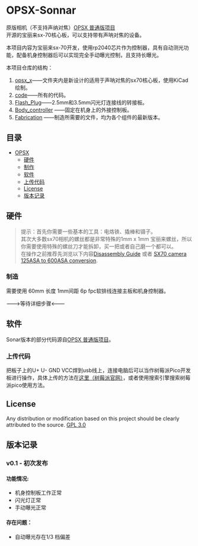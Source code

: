 # OPSX-Sonnar
原版相机（不支持声纳对焦）[OPSX 普通版项目](https://github.com/sunyitong/OPSX)\
开源的宝丽来sx-70核心板，可以支持带有声呐对焦的设备。

本项目内容为宝丽来sx-70开发，使用rp2040芯片作为控制器，具有自动测光功能，配备机身控制器后可以实现完全手动曝光控制，且支持长曝光。

本项目仓库的结构：

1. [opsx_x](https://github.com/LiuZSChina/OPSX-Sonnar/tree/main/opsx_x)——文件夹内是新设计的适用于声呐对焦的sx70核心板，使用KiCad绘制。
2. [code](https://github.com/LiuZSChina/OPSX-Sonnar/tree/main/code)——所有的代码。
3. [Flash_Plug](https://github.com/LiuZSChina/OPSX-Sonnar/tree/main/Flash_Plug)——2.5mm和3.5mm闪光灯连接线的转接板。
4. [Body_controller](https://github.com/LiuZSChina/OPSX-Sonnar/tree/main/Body_controller) ——固定在机身上的外接控制板。
5. [Fabrication](https://github.com/LiuZSChina/OPSX-Sonnar/tree/main/Fabrication) ——制造所需要的文件，均为各个组件的最新版本。

## 目录

- [OPSX](#opsx)
  - [硬件](#hardware硬件)
  - [制作](#制造)
  - [软件](#软件)
  - [上传代码](#上传代码)
  - [License](#license)
  - [版本记录](#版本记录)


## 硬件
> 提示：首先你需要一些基本的工具：电烙铁、撬棒和镊子。\
其次大多数sx70相机的螺丝都是非常特殊的1mm x 1mm 宝丽来螺丝，所以你需要使用特殊的螺丝刀才能拆卸，买一把或者自己磨一个都可以。\
在操作之前推荐先浏览以下内容[Disassembly Guide](https://instantphotography.files.wordpress.com/2010/12/polaroid-sx-70-camera-repair-book.pdf) 或者 [SX70 camera 125ASA to 600ASA conversion](https://opensx70.com/tutorials/100-600-conversion/).

### 制造
需要使用 60mm 长度 1mm间距 6p fpc软排线连接主板和机身控制器。

--->等待详细步骤<---

## 软件
Sonar版本的部分代码源自[OPSX 普通版项目](https://github.com/sunyitong/OPSX)。

### 上传代码
把板子上的U+ U- GND VCC焊到usb线上，连接电脑后可以当作树莓派Pico开发板进行操作，具体上传的方法在[这里（树莓派官网）](https://www.raspberrypi.com/documentation/microcontrollers/rp2040.html#raspberry-pi-pico)，或者使用搜索引擎搜索树莓派pico使用方法。

## License
Any distribution or modification based on this project should be clearly attributed to the source.
[GPL 3.0](LICENSE)

## 版本记录
### v0.1 - 初次发布
#### 功能情况:
- 机身控制板工作正常
- 闪光灯正常
- 手动曝光正常

#### 存在问题：
- 自动曝光存在1/3 档偏差

